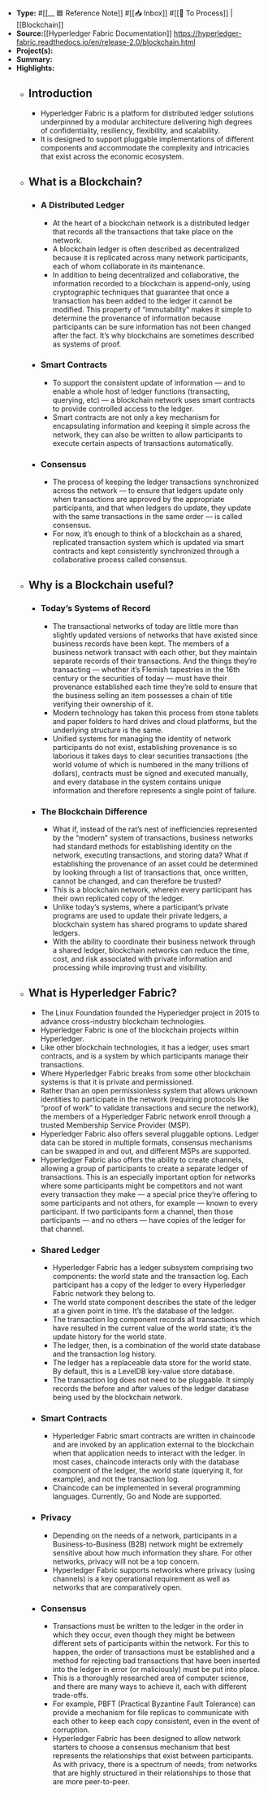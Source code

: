 - **Type:** #[[__ 🟦  Reference Note]] #[[📥 Inbox]] #[[📝 To Process]] | [[Blockchain]]
- **Source:**[[Hyperledger Fabric Documentation]] https://hyperledger-fabric.readthedocs.io/en/release-2.0/blockchain.html 
- **Project(s):** 
- **Summary:** 
- **Highlights:**
    - ## Introduction
        - Hyperledger Fabric is a platform for distributed ledger solutions underpinned by a modular architecture delivering high degrees of confidentiality, resiliency, flexibility, and scalability.
        - It is designed to support pluggable implementations of different components and accommodate the complexity and intricacies that exist across the economic ecosystem.
    - ## What is a Blockchain?
        - ### A Distributed Ledger
            - At the heart of a blockchain network is a distributed ledger that records all the transactions that take place on the network.
            - A blockchain ledger is often described as decentralized because it is replicated across many network participants, each of whom collaborate in its maintenance.
            - In addition to being decentralized and collaborative, the information recorded to a blockchain is append-only, using cryptographic techniques that guarantee that once a transaction has been added to the ledger it cannot be modified. This property of “immutability” makes it simple to determine the provenance of information because participants can be sure information has not been changed after the fact. It’s why blockchains are sometimes described as systems of proof.
        - ### Smart Contracts
            - To support the consistent update of information — and to enable a whole host of ledger functions (transacting, querying, etc) — a blockchain network uses smart contracts to provide controlled access to the ledger.
            - Smart contracts are not only a key mechanism for encapsulating information and keeping it simple across the network, they can also be written to allow participants to execute certain aspects of transactions automatically.
        - ### Consensus
            - The process of keeping the ledger transactions synchronized across the network — to ensure that ledgers update only when transactions are approved by the appropriate participants, and that when ledgers do update, they update with the same transactions in the same order — is called consensus.
            - For now, it’s enough to think of a blockchain as a shared, replicated transaction system which is updated via smart contracts and kept consistently synchronized through a collaborative process called consensus.
    - ## Why is a Blockchain useful?
        - ### Today’s Systems of Record
            - The transactional networks of today are little more than slightly updated versions of networks that have existed since business records have been kept. The members of a business network transact with each other, but they maintain separate records of their transactions. And the things they’re transacting — whether it’s Flemish tapestries in the 16th century or the securities of today — must have their provenance established each time they’re sold to ensure that the business selling an item possesses a chain of title verifying their ownership of it.
            - Modern technology has taken this process from stone tablets and paper folders to hard drives and cloud platforms, but the underlying structure is the same.
            - Unified systems for managing the identity of network participants do not exist, establishing provenance is so laborious it takes days to clear securities transactions (the world volume of which is numbered in the many trillions of dollars), contracts must be signed and executed manually, and every database in the system contains unique information and therefore represents a single point of failure.
        - ### The Blockchain Difference
            - What if, instead of the rat’s nest of inefficiencies represented by the “modern” system of transactions, business networks had standard methods for establishing identity on the network, executing transactions, and storing data? What if establishing the provenance of an asset could be determined by looking through a list of transactions that, once written, cannot be changed, and can therefore be trusted?
            - This is a blockchain network, wherein every participant has their own replicated copy of the ledger.
            - Unlike today’s systems, where a participant’s private programs are used to update their private ledgers, a blockchain system has shared programs to update shared ledgers.
            - With the ability to coordinate their business network through a shared ledger, blockchain networks can reduce the time, cost, and risk associated with private information and processing while improving trust and visibility.
    - ## What is Hyperledger Fabric?
        - The Linux Foundation founded the Hyperledger project in 2015 to advance cross-industry blockchain technologies.
        - Hyperledger Fabric is one of the blockchain projects within Hyperledger.
        - Like other blockchain technologies, it has a ledger, uses smart contracts, and is a system by which participants manage their transactions.
        - Where Hyperledger Fabric breaks from some other blockchain systems is that it is private and permissioned.
        - Rather than an open permissionless system that allows unknown identities to participate in the network (requiring protocols like “proof of work” to validate transactions and secure the network), the members of a Hyperledger Fabric network enroll through a trusted Membership Service Provider (MSP).
        - Hyperledger Fabric also offers several pluggable options. Ledger data can be stored in multiple formats, consensus mechanisms can be swapped in and out, and different MSPs are supported.
        - Hyperledger Fabric also offers the ability to create channels, allowing a group of participants to create a separate ledger of transactions. This is an especially important option for networks where some participants might be competitors and not want every transaction they make — a special price they’re offering to some participants and not others, for example — known to every participant. If two participants form a channel, then those participants — and no others — have copies of the ledger for that channel.
        - ### Shared Ledger
            - Hyperledger Fabric has a ledger subsystem comprising two components: the world state and the transaction log. Each participant has a copy of the ledger to every Hyperledger Fabric network they belong to.
            - The world state component describes the state of the ledger at a given point in time. It’s the database of the ledger.
            - The transaction log component records all transactions which have resulted in the current value of the world state; it’s the update history for the world state.
            - The ledger, then, is a combination of the world state database and the transaction log history.
            - The ledger has a replaceable data store for the world state. By default, this is a LevelDB key-value store database.
            - The transaction log does not need to be pluggable. It simply records the before and after values of the ledger database being used by the blockchain network.
        - ### Smart Contracts
            - Hyperledger Fabric smart contracts are written in chaincode and are invoked by an application external to the blockchain when that application needs to interact with the ledger. In most cases, chaincode interacts only with the database component of the ledger, the world state (querying it, for example), and not the transaction log.
            - Chaincode can be implemented in several programming languages. Currently, Go and Node are supported.
        - ### Privacy
            - Depending on the needs of a network, participants in a Business-to-Business (B2B) network might be extremely sensitive about how much information they share. For other networks, privacy will not be a top concern.
            - Hyperledger Fabric supports networks where privacy (using channels) is a key operational requirement as well as networks that are comparatively open.
        - ### Consensus
            - Transactions must be written to the ledger in the order in which they occur, even though they might be between different sets of participants within the network. For this to happen, the order of transactions must be established and a method for rejecting bad transactions that have been inserted into the ledger in error (or maliciously) must be put into place.
            - This is a thoroughly researched area of computer science, and there are many ways to achieve it, each with different trade-offs.
            - For example, PBFT (Practical Byzantine Fault Tolerance) can provide a mechanism for file replicas to communicate with each other to keep each copy consistent, even in the event of corruption.
            - Hyperledger Fabric has been designed to allow network starters to choose a consensus mechanism that best represents the relationships that exist between participants. As with privacy, there is a spectrum of needs; from networks that are highly structured in their relationships to those that are more peer-to-peer. 
